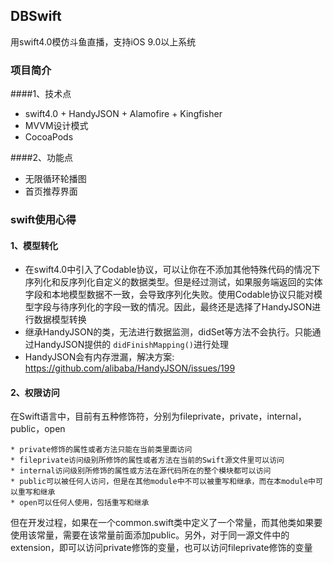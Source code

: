## DBSwift
用swift4.0模仿斗鱼直播，支持iOS 9.0以上系统

### 项目简介
####1、技术点
+ swift4.0 + HandyJSON + Alamofire + Kingfisher
+ MVVM设计模式
+ CocoaPods

####2、功能点
+ 无限循环轮播图
+ 首页推荐界面

### swift使用心得
#### 1、模型转化

+ 在swift4.0中引入了Codable协议，可以让你在不添加其他特殊代码的情况下序列化和反序列化自定义的数据类型。但是经过测试，如果服务端返回的实体字段和本地模型数据不一致，会导致序列化失败。使用Codable协议只能对模型字段与待序列化的字段一致的情况。因此，最终还是选择了HandyJSON进行数据模型转换
+ 继承HandyJSON的类，无法进行数据监测，didSet等方法不会执行。只能通过HandyJSON提供的 `didFinishMapping()`进行处理
+ HandyJSON会有内存泄漏，解决方案: <https://github.com/alibaba/HandyJSON/issues/199>

#### 2、权限访问
在Swift语言中，目前有五种修饰符，分别为fileprivate，private，internal，public，open

```
* private修饰的属性或者方法只能在当前类里面访问
* fileprivate访问级别所修饰的属性或者方法在当前的Swift源文件里可以访问
* internal访问级别所修饰的属性或方法在源代码所在的整个模块都可以访问
* public可以被任何人访问，但是在其他module中不可以被重写和继承，而在本module中可以重写和继承
* open可以任何人使用，包括重写和继承
```
但在开发过程，如果在一个common.swift类中定义了一个常量，而其他类如果要使用该常量，需要在该常量前面添加public。另外，对于同一源文件中的extension，即可以访问private修饰的变量，也可以访问fileprivate修饰的变量

